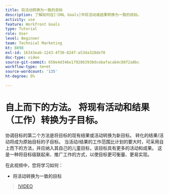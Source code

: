 ```yaml
---
title: 将活动转换为一致的目标
description: 了解如何在[!DNL Goals]中将活动或结果转换为一致的目标。
activity: use
feature: Workfront Goals
type: Tutorial
role: User
level: Beginner
team: Technical Marketing
kt: 8898
exl-id: 16343eab-1243-4f36-824f-a53da328de78
doc-type: video
source-git-commit: 650e4d346e1792863930dcebafacab4c88f2a8bc
workflow-type: tm+mt
source-wordcount: '135'
ht-degree: 0%

---
```


# 自上而下的方法。 将现有活动和结果（工作）转换为子目标。

协调目标的第二个方法是将目标的现有结果或活动转换为新目标。 转化的结果/活动将成为原始目标的子目标。 当活动/结果的工作范围比计划的要大时，可采用自上而下的方法，并应纳入其自己的儿童目标，该目标具有更多的活动和成果。 这是一种将目标级联起来、推广工作的方式，以使目标更可衡量、更易实现。

在此视频中，您将学习如何：

* 将活动转换为一致的目标

>[!VIDEO](https://video.tv.adobe.com/v/335192/?quality=12&learn=on)
